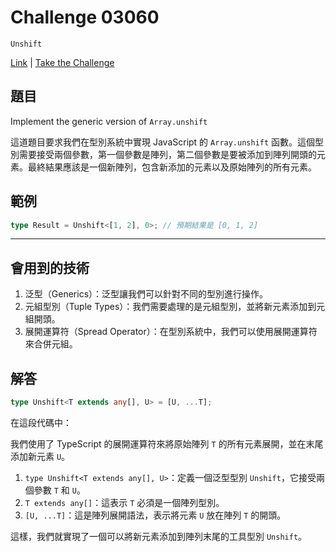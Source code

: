 # Challenge 03060

`Unshift`

[Link](https://github.com/type-challenges/type-challenges/blob/main/questions/03060-easy-unshift/README.md) | [Take the Challenge](https://tsch.js.org/3060/play)

## 題目

Implement the generic version of `Array.unshift`

這道題目要求我們在型別系統中實現 JavaScript 的 `Array.unshift` 函數。這個型別需要接受兩個參數，第一個參數是陣列，第二個參數是要被添加到陣列開頭的元素。最終結果應該是一個新陣列，包含新添加的元素以及原始陣列的所有元素。

## 範例

```typescript
type Result = Unshift<[1, 2], 0>; // 預期結果是 [0, 1, 2]
```

---

## 會用到的技術

1. 泛型（Generics）：泛型讓我們可以針對不同的型別進行操作。
2. 元組型別（Tuple Types）：我們需要處理的是元組型別，並將新元素添加到元組開頭。
3. 展開運算符（Spread Operator）：在型別系統中，我們可以使用展開運算符來合併元組。

## 解答

```typescript
type Unshift<T extends any[], U> = [U, ...T];
```

在這段代碼中：

我們使用了 TypeScript 的展開運算符來將原始陣列 `T` 的所有元素展開，並在末尾添加新元素 `U`。

1. `type Unshift<T extends any[], U>`：定義一個泛型型別 `Unshift`，它接受兩個參數 `T` 和 `U`。
2. `T extends any[]`：這表示 `T` 必須是一個陣列型別。
3. `[U, ...T]`：這是陣列展開語法，表示將元素 `U` 放在陣列 `T` 的開頭。

這樣，我們就實現了一個可以將新元素添加到陣列末尾的工具型別 `Unshift`。

